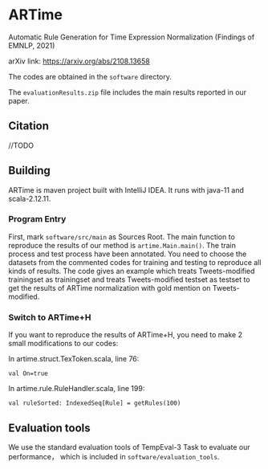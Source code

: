# ARTime
Automatic Rule Generation for Time Expression Normalization (Findings of EMNLP, 2021)

arXiv link: https://arxiv.org/abs/2108.13658

The codes are obtained in the `software` directory.

The `evaluationResults.zip` file includes the main results reported in our paper.

## Citation ##
//TODO

## Building ##
ARTime is maven project built with IntelliJ IDEA. It runs with java-11 and scala-2.12.11. 

### Program Entry ###
First, mark `software/src/main` as Sources Root. The main function to reproduce the results of our method is `artime.Main.main()`. The train process and test process have been annotated. You need to choose the datasets from the commented codes for training and testing to reproduce all kinds of results. The code gives an example which treats Tweets-modified trainingset as trainingset and treats Tweets-modified testset as testset to get the results of ARTime normalization with gold mention on Tweets-modified.

### Switch to ARTime+H ###
If you want to reproduce the results of ARTime+H, you need to make 2 small modifications to our codes:

In artime.struct.TexToken.scala, line 76:

```
val On=true
```

In artime.rule.RuleHandler.scala, line 199:

```
val ruleSorted: IndexedSeq[Rule] = getRules(100)
```

## Evaluation tools ##
We use the standard evaluation tools of TempEval-3 Task to evaluate our performance， which is included in `software/evaluation_tools`.
